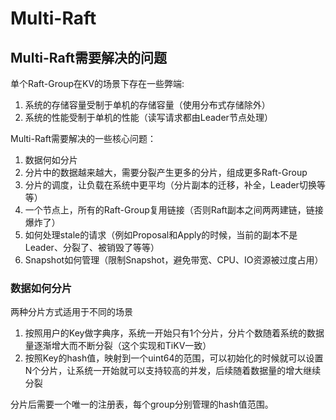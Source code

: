 # Multi-Raft

## Multi-Raft需要解决的问题

单个Raft-Group在KV的场景下存在一些弊端:

1. 系统的存储容量受制于单机的存储容量（使用分布式存储除外）
2. 系统的性能受制于单机的性能（读写请求都由Leader节点处理）

Multi-Raft需要解决的一些核心问题：

1. 数据何如分片
2. 分片中的数据越来越大，需要分裂产生更多的分片，组成更多Raft-Group
3. 分片的调度，让负载在系统中更平均（分片副本的迁移，补全，Leader切换等等）
4. 一个节点上，所有的Raft-Group复用链接（否则Raft副本之间两两建链，链接爆炸了）
5. 如何处理stale的请求（例如Proposal和Apply的时候，当前的副本不是Leader、分裂了、被销毁了等等）
6. Snapshot如何管理（限制Snapshot，避免带宽、CPU、IO资源被过度占用）

### 数据如何分片
    
两种分片方式适用于不同的场景
    
1. 按照用户的Key做字典序，系统一开始只有1个分片，分片个数随着系统的数据量逐渐增大而不断分裂（这个实现和TiKV一致）
2. 按照Key的hash值，映射到一个uint64的范围，可以初始化的时候就可以设置N个分片，让系统一开始就可以支持较高的并发，后续随着数据量的增大继续分裂

分片后需要一个唯一的注册表，每个group分别管理的hash值范围。